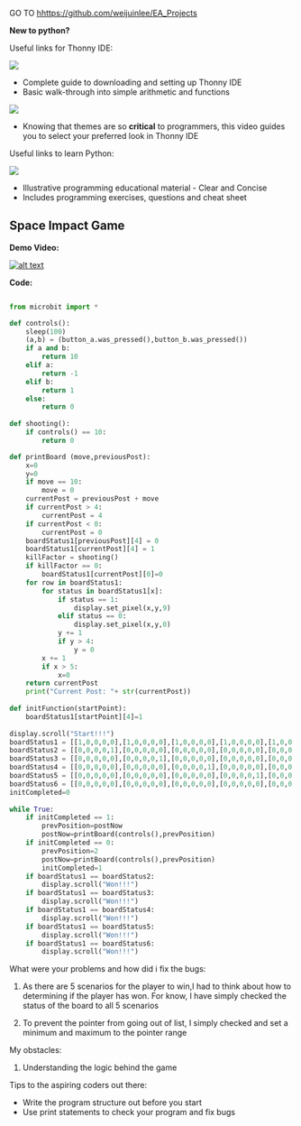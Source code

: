 GO TO <a href="https://github.com/weijuinlee/EA_Projects">hhttps://github.com/weijuinlee/EA_Projects</a>

**New to python?**

Useful links for Thonny IDE:

[![](http://img.youtube.com/vi/lWaCl0WjNZI/0.jpg)](http://www.youtube.com/watch?v=lWaCl0WjNZI "")

 * Complete guide to downloading and setting up Thonny IDE
 * Basic walk-through into simple arithmetic and functions

[![](http://img.youtube.com/vi/dGvQPp0zEM4/0.jpg)](http://www.youtube.com/watch?v=dGvQPp0zEM4 "")

 * Knowing that themes are so **critical** to programmers, this video guides you to select your preferred look in Thonny IDE

Useful links to learn Python:

[![](http://img.youtube.com/vi/yE9v9rt6ziw/0.jpg)](http://www.youtube.com/watch?v=yE9v9rt6ziw "")

 * Illustrative programming educational material - Clear and Concise
 * Includes programming exercises, questions and cheat sheet

## Space Impact Game

**Demo Video:**

[![alt text](http://img.youtube.com/vi/H4Yo7XGbGSM/0.jpg)](https://www.youtube.com/watch?v=H4Yo7XGbGSM "title")

**Code:**

```python

from microbit import *

def controls():
    sleep(100)
    (a,b) = (button_a.was_pressed(),button_b.was_pressed())   
    if a and b:
        return 10
    elif a:
        return -1
    elif b:
        return 1
    else:
        return 0
    
def shooting():
    if controls() == 10:
        return 0

def printBoard (move,previousPost):
    x=0
    y=0
    if move == 10:
        move = 0
    currentPost = previousPost + move
    if currentPost > 4:
        currentPost = 4
    if currentPost < 0:
        currentPost = 0
    boardStatus1[previousPost][4] = 0
    boardStatus1[currentPost][4] = 1
    killFactor = shooting()
    if killFactor == 0:
        boardStatus1[currentPost][0]=0
    for row in boardStatus1:
        for status in boardStatus1[x]:
            if status == 1:
                display.set_pixel(x,y,9)
            elif status == 0:
                display.set_pixel(x,y,0)
            y += 1            
            if y > 4:
                y = 0
        x += 1
        if x > 5:
            x=0
    return currentPost
    print("Current Post: "+ str(currentPost))
    
def initFunction(startPoint):
    boardStatus1[startPoint][4]=1
        
display.scroll("Start!!!")
boardStatus1 = [[1,0,0,0,0],[1,0,0,0,0],[1,0,0,0,0],[1,0,0,0,0],[1,0,0,0,0]]
boardStatus2 = [[0,0,0,0,1],[0,0,0,0,0],[0,0,0,0,0],[0,0,0,0,0],[0,0,0,0,0]]
boardStatus3 = [[0,0,0,0,0],[0,0,0,0,1],[0,0,0,0,0],[0,0,0,0,0],[0,0,0,0,0]]
boardStatus4 = [[0,0,0,0,0],[0,0,0,0,0],[0,0,0,0,1],[0,0,0,0,0],[0,0,0,0,0]]
boardStatus5 = [[0,0,0,0,0],[0,0,0,0,0],[0,0,0,0,0],[0,0,0,0,1],[0,0,0,0,0]]
boardStatus6 = [[0,0,0,0,0],[0,0,0,0,0],[0,0,0,0,0],[0,0,0,0,0],[0,0,0,0,1]]
initCompleted=0
 
while True:
    if initCompleted == 1:
        prevPosition=postNow
        postNow=printBoard(controls(),prevPosition)
    if initCompleted == 0:
        prevPosition=2
        postNow=printBoard(controls(),prevPosition)
        initCompleted=1
    if boardStatus1 == boardStatus2:
        display.scroll("Won!!!")
    if boardStatus1 == boardStatus3:
        display.scroll("Won!!!")
    if boardStatus1 == boardStatus4:
        display.scroll("Won!!!")
    if boardStatus1 == boardStatus5:
        display.scroll("Won!!!")
    if boardStatus1 == boardStatus6:
        display.scroll("Won!!!")
```

What were your problems and how did i fix the bugs:

 1. As there are 5 scenarios for the player to win,I had to think about how to determining if the player has won. For know, I have simply checked the status of the board to all 5 scenarios

 2. To prevent the pointer from going out of list, I simply checked and set a minimum and maximum to the pointer range

My obstacles:

 1. Understanding the logic behind the game

Tips to the aspiring coders out there:

 * Write the program structure out before you start
 * Use print statements to check your program and fix bugs
